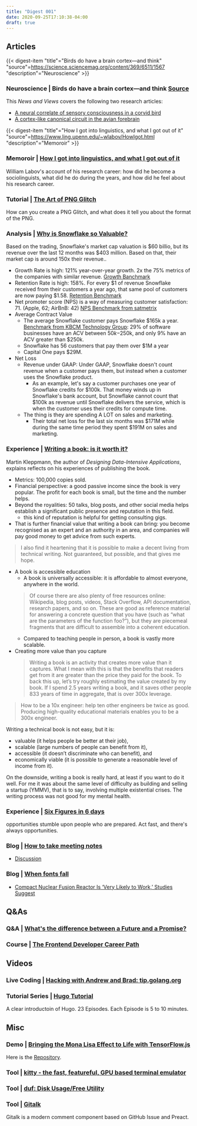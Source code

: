 ```yaml
---
title: "Digest 001"
date: 2020-09-25T17:10:38-04:00
draft: true
---
```


## Articles

{{< digest-item "title"="Birds do have a brain cortex—and think" "source"=https://science.sciencemag.org/content/369/6511/1567 "description"="Neuroscience" >}}


### Neuroscience | Birds do have a brain cortex—and think [Source](https://science.sciencemag.org/content/369/6511/1567)

This *News and Views* covers the following two research articles:

- [A neural correlate of sensory consciousness in a corvid bird](https://science.sciencemag.org/content/369/6511/1626)
- [A cortex-like canonical circuit in the avian forebrain](https://science.sciencemag.org/content/369/6511/eabc5534)

{{< digest-item "title"="How I got into linguistics, and what I got out of it" "source"=https://www.ling.upenn.edu/~wlabov/HowIgot.html "description"="Memoroir" >}}


### Memoroir | [How I got into linguistics, and what I got out of it](https://www.ling.upenn.edu/~wlabov/HowIgot.html)

William Labov's account of his research career: how did he become a sociolinguists, what did he do during the years, and how did he feel about his research career.

### Tutorial | [The Art of PNG Glitch](https://ucnv.github.io/pnglitch/)

How can you create a PNG Glitch, and what does it tell you about the format of the PNG.

### Analysis | [Why is Snowflake so Valuable?](https://www.freshpaint.io/blog/why-is-snowflake-so-valuable?utm_source=hackernewsletter&utm_medium=email&utm_term=startup_news)

Based on the trading, Snowflake's market cap valuation is $60 billio, but its revenue over the last 12 months was $403 million. Based on that, their market cap is around 150x their revenue..

  - Growth Rate is high: 121% year-over-year growth. 2x the 75% metrics of the companies with similar revenue. [Growth Banchmark](https://techcrunch.com/2013/08/24/how-fast-should-you-be-growing/)
  - Retention Rate is high: 158%. For every $1 of revenue Snowflake received from their customers a year ago, that same pool of customers are now paying $1.58. [Retention Benchmark](https://www.lennyrachitsky.com/p/what-is-good-retention-issue-29)
  - Net promoter score (NPS) is a way of measuring customer satisfaction: 71. (Apple, 62; AirBnB: 42) [NPS Benchmark from satmetrix](https://www.satmetrix.com/infographic/2020-us-consumer-benchmarks/)
  - Average Contract Value
    - The average Snowflake customer pays Snowflake $165k a year. [Benchmark from  KBCM Technology Group](https://dskok-wpengine.netdna-ssl.com/wp-content/uploads/2020/08/2020-KBCM-SaaS-Survey.pdf): 29% of software businesses have an ACV between $50k-$250k, and only 9% have an ACV greater than $250k.
    - Snowflake has 56 customers that pay them over $1M a year
    - Capital One pays $29M.
  - Net Loss
    - Revenue under GAAP: Under GAAP, Snowflake doesn't count revenue when a customer pays them, but instead when a customer uses the Snowflake product.
      - As an example, let's say a customer purchases one year of Snowflake credits for $100k. That money winds up in Snowflake's bank account, but Snowflake cannot count that $100k as revenue until Snowflake delivers the service, which is when the customer uses their credits for compute time.
    - The thing is they are spending A LOT on sales and marketing.
      - Their total net loss for the last six months was $171M while during the same time period they spent $191M on sales and marketing.


### Experience | [Writing a book: is it worth it?](https://martin.kleppmann.com/2020/09/29/is-book-writing-worth-it.html?utm_source=hackernewsletter&utm_medium=email&utm_term=books)

Martin Kleppmann, the author of *Designing Data-Intensive Applications*, explains reflects on his experiences of publishing the book.

  - Metrics: 100,000 copies sold.
  - Financial perspective: a good passive income since the book is very popular. The profit for each book is small, but the time and the number helps.
  - Beyond the royalities: 50 talks, blog posts, and other social media helps establish a significant public presence and reputation in this field.
    - this kind of reputation is helpful for getting consulting gigs.
  - That is further financial value that writing a book can bring: you become recognised as an expert and an authority in an area, and companies will pay good money to get advice from such experts.
  >  I also find it heartening that it is possible to make a decent living from technical writing. Not guaranteed, but possible, and that gives me hope.
  - A book is accessible education
    - A book is universally accessible: it is affordable to almost everyone, anywhere in the world.
    >Of course there are also plenty of free resources online: Wikipedia, blog posts, videos, Stack Overflow, API documentation, research papers, and so on. These are good as reference material for answering a concrete question that you have (such as “what are the parameters of the function foo?”), but they are piecemeal fragments that are difficult to assemble into a coherent education.
    - Compared to teaching people in person, a book is vastly more scalable.
  - Creating more value than you capture
    > Writing a book is an activity that creates more value than it captures. What I mean with this is that the benefits that readers get from it are greater than the price they paid for the book. To back this up, let’s try roughly estimating the value created by my book.
    > If I spend 2.5 years writing a book, and it saves other people 833 years of time in aggregate, that is over 300x leverage.

> How to be a 10x engineer: help ten other engineers be twice as good. Producing high-quality educational materials enables you to be a 300x engineer.

Writing a technical book is not easy, but it is:

- valuable (it helps people be better at their job),
- scalable (large numbers of people can benefit from it),
- accessible (it doesn’t discriminate who can benefit), and
- economically viable (it is possible to generate a reasonable level of income from it).

On the downside, writing a book is really hard, at least if you want to do it well. For me it was about the same level of difficulty as building and selling a startup (YMMV), that is to say, involving multiple existential crises. The writing process was not good for my mental health.


### Experience | [Six Figures in 6 days](https://tr.af/6)

opportunities stumble upon people who are prepared. Act fast, and there's always opportunities.


### Blog | [How to take meeting notes](https://barehands.substack.com/p/how-to-take-meeting-notes)
  - [Discussion](https://news.ycombinator.com/item?id=24547098&utm_term=comment)

### Blog | [When fonts fall](https://www.figma.com/blog/when-fonts-fall/)

* [Compact Nuclear Fusion Reactor Is ‘Very Likely to Work,’ Studies Suggest](https://www.nytimes.com/2020/09/29/climate/nuclear-fusion-reactor.html)

## Q&As

### Q&A | [What's the difference between a Future and a Promise?](https://stackoverflow.com/questions/14541975/whats-the-difference-between-a-future-and-a-promise)

### Course | [The Frontend Developer Career Path](https://scrimba.com/learn/frontend)

## Videos

### Live Coding | [Hacking with Andrew and Brad: tip.golang.org](https://www.youtube.com/watch?v=1rZ-JorHJEY)

### Tutorial Series | [Hugo Tutorial](https://www.youtube.com/playlist?list=PLLAZ4kZ9dFpOnyRlyS-liKL5ReHDcj4G3)

A clear introductoin of Hugo. 23 Episodes. Each Episode is 5 to 10 minutes.

## Misc

### Demo | [Bringing the Mona Lisa Effect to Life with TensorFlow.js](https://blog.tensorflow.org/2020/09/bringing-mona-lisa-effect-to-life-tensorflow-js.html)

Here is the [Repository](https://github.com/emilyxxie/mona_lisa_eyes).

### Tool | [kitty - the fast, featureful, GPU based terminal emulator](https://sw.kovidgoyal.net/kitty/)

### Tool | [duf: Disk Usage/Free Utility](https://github.com/muesli/duf)

### Tool | [Gitalk](https://github.com/gitalk/gitalk#gitalk)

Gitalk is a modern comment component based on GitHub Issue and Preact.

